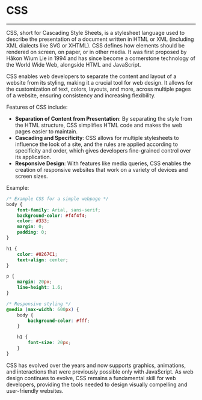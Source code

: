 # CSS

---

CSS, short for Cascading Style Sheets, is a stylesheet language used to describe the presentation of a document written in HTML or XML (including XML dialects like SVG or XHTML). CSS defines how elements should be rendered on screen, on paper, or in other media. It was first proposed by Håkon Wium Lie in 1994 and has since become a cornerstone technology of the World Wide Web, alongside HTML and JavaScript.

CSS enables web developers to separate the content and layout of a website from its styling, making it a crucial tool for web design. It allows for the customization of text, colors, layouts, and more, across multiple pages of a website, ensuring consistency and increasing flexibility.

Features of CSS include:

- **Separation of Content from Presentation**: By separating the style from the HTML structure, CSS simplifies HTML code and makes the web pages easier to maintain.
- **Cascading and Specificity**: CSS allows for multiple stylesheets to influence the look of a site, and the rules are applied according to specificity and order, which gives developers fine-grained control over its application.
- **Responsive Design**: With features like media queries, CSS enables the creation of responsive websites that work on a variety of devices and screen sizes.

Example:
```css
/* Example CSS for a simple webpage */
body {
    font-family: Arial, sans-serif;
    background-color: #f4f4f4;
    color: #333;
    margin: 0;
    padding: 0;
}

h1 {
    color: #0267C1;
    text-align: center;
}

p {
    margin: 20px;
    line-height: 1.6;
}

/* Responsive styling */
@media (max-width: 600px) {
    body {
        background-color: #fff;
    }

    h1 {
        font-size: 20px;
    }
}
```

CSS has evolved over the years and now supports graphics, animations, and interactions that were previously possible only with JavaScript. As web design continues to evolve, CSS remains a fundamental skill for web developers, providing the tools needed to design visually compelling and user-friendly websites.